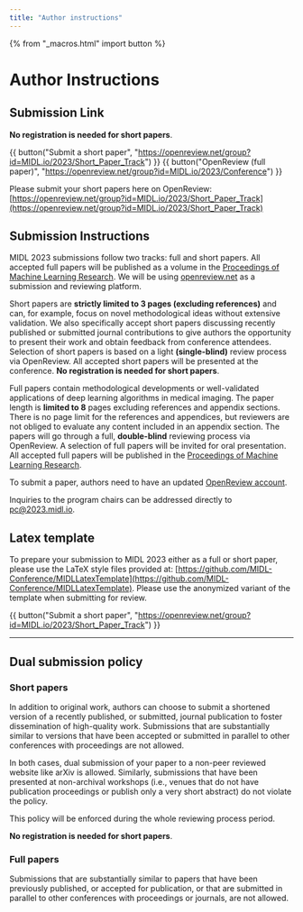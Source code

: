 ```yaml
---
title: "Author instructions"
---
```


{% from "_macros.html" import button %}
# Author Instructions

## Submission Link

**No registration is needed for short papers**.

{{ button("Submit a short paper", "https://openreview.net/group?id=MIDL.io/2023/Short_Paper_Track") }}
{{ button("OpenReview (full paper)", "https://openreview.net/group?id=MIDL.io/2023/Conference") }}

Please submit your short papers here on OpenReview: [https://openreview.net/group?id=MIDL.io/2023/Short_Paper_Track](https://openreview.net/group?id=MIDL.io/2023/Short_Paper_Track)

## Submission Instructions

MIDL 2023 submissions follow two tracks: full and short papers. All accepted full papers will be published as a volume in the [Proceedings of Machine Learning Research](http://proceedings.mlr.press/). We will be using [openreview.net](https://openreview.net) as a submission and reviewing platform.

Short papers are **strictly limited to 3 pages (excluding references)** and can, for example, focus on novel methodological ideas without extensive validation. We also specifically accept short papers discussing recently published or submitted journal contributions to give authors the opportunity to present their work and obtain feedback from conference attendees. Selection of short papers is based on a light **(single-blind)** review process via OpenReview. All accepted short papers will be presented at the conference. **No registration is needed for short papers**.

Full papers contain methodological developments or well-validated applications of deep learning algorithms in medical imaging. The paper length is **limited to 8** pages excluding references and appendix sections. There is no page limit for the references and appendices, but reviewers are not obliged to evaluate any content included in an appendix section. The papers will go through a full, **double-blind** reviewing process via OpenReview. A selection of full papers will be invited for oral presentation. All accepted full papers will be published in the [Proceedings of Machine Learning Research](http://proceedings.mlr.press/).

To submit a paper, authors need to have an updated [OpenReview account](https://openreview.net/profile).

Inquiries to the program chairs can be addressed directly to [pc@2023.midl.io](mailto:pc@2023.midl.io).

## Latex template

To prepare your submission to MIDL 2023 either as a full or short paper, please use the LaTeX style files provided at: [https://github.com/MIDL-Conference/MIDLLatexTemplate](https://github.com/MIDL-Conference/MIDLLatexTemplate). Please use the anonymized variant of the template when submitting for review.

{{ button("Submit a short paper", "https://openreview.net/group?id=MIDL.io/2023/Short_Paper_Track") }}

---

## Dual submission policy

### Short papers

In addition to original work, authors can choose to submit a shortened version of a recently published, or submitted, journal publication to foster dissemination of high-quality work. Submissions that are substantially similar to versions that have been accepted or submitted in parallel to other conferences with proceedings are not allowed.

In both cases, dual submission of your paper to a non-peer reviewed website like arXiv is allowed. Similarly, submissions that have been presented at non-archival workshops (i.e., venues that do not have publication proceedings or publish only a very short abstract) do not violate the policy.

This policy will be enforced during the whole reviewing process period.

**No registration is needed for short papers**.

### Full papers

Submissions that are substantially similar to papers that have been previously published, or accepted for publication, or that are submitted in parallel to other conferences with proceedings or journals, are not allowed.